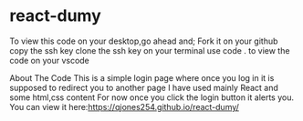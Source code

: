 # react-dumy
To view this code on your desktop,go ahead and;
  Fork it on your github
  copy the ssh key
  clone the ssh key on your terminal
  use code . to view the code on your vscode

About The Code
This is a simple login page where once you log in it is supposed to redirect you to another page
I have used mainly React and some html,css content
For now once you click the login button it alerts you.
You can view it here:https://qjones254.github.io/react-dumy/
